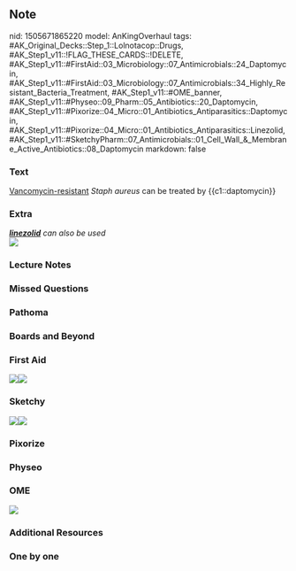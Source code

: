 ## Note
nid: 1505671865220
model: AnKingOverhaul
tags: #AK_Original_Decks::Step_1::Lolnotacop::Drugs, #AK_Step1_v11::!FLAG_THESE_CARDS::!DELETE, #AK_Step1_v11::#FirstAid::03_Microbiology::07_Antimicrobials::24_Daptomycin, #AK_Step1_v11::#FirstAid::03_Microbiology::07_Antimicrobials::34_Highly_Resistant_Bacteria_Treatment, #AK_Step1_v11::#OME_banner, #AK_Step1_v11::#Physeo::09_Pharm::05_Antibiotics::20_Daptomycin, #AK_Step1_v11::#Pixorize::04_Micro::01_Antibiotics_Antiparasitics::Daptomycin, #AK_Step1_v11::#Pixorize::04_Micro::01_Antibiotics_Antiparasitics::Linezolid, #AK_Step1_v11::#SketchyPharm::07_Antimicrobials::01_Cell_Wall_&_Membrane_Active_Antibiotics::08_Daptomycin
markdown: false

### Text
<u>Vancomycin-resistant</u> <i>Staph aureus</i> can be treated by
{{c1::daptomycin}}

### Extra
<div>
  <i><b><u>linezolid</u></b> can also be used</i>
</div><img src="paste-21401822036387.jpg">

### Lecture Notes


### Missed Questions


### Pathoma


### Boards and Beyond


### First Aid
<img src="paste-429178902020099.jpg"><img src=
"paste-420722111414275.jpg">

### Sketchy
<img src=
"paste-03762738c67104de3a160286e6daf1eb000892c3.png"><img src=
"paste-89377f07434b1414043c584383979a13581a2b68.png">

### Pixorize


### Physeo


### OME
<div class="ome-widget">
  <a href="https://onlinemeded.org?ref=anki"><img src=
  "_OME_AnkiFlashcards_General_4.png"></a>
</div>

### Additional Resources


### One by one

